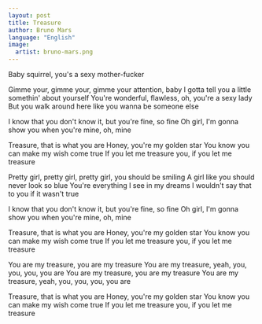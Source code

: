 ```yaml
---
layout: post
title: Treasure
author: Bruno Mars
language: "English"
image:
  artist: bruno-mars.png
---
```

Baby squirrel, you's a sexy mother-fucker

Gimme your, gimme your, gimme your attention, baby
I gotta tell you a little somethin' about yourself
You're wonderful, flawless, oh, you're a sexy lady
But you walk around here like you wanna be someone else

I know that you don't know it, but you're fine, so fine
Oh girl, I'm gonna show you when you're mine, oh, mine

Treasure, that is what you are
Honey, you're my golden star
You know you can make my wish come true
If you let me treasure you, if you let me treasure

Pretty girl, pretty girl, pretty girl, you should be smiling
A girl like you should never look so blue
You're everything I see in my dreams
I wouldn't say that to you if it wasn't true

I know that you don't know it, but you're fine, so fine
Oh girl, I'm gonna show you when you're mine, oh, mine

Treasure, that is what you are
Honey, you're my golden star
You know you can make my wish come true
If you let me treasure you, if you let me treasure

You are my treasure, you are my treasure
You are my treasure, yeah, you, you, you, you are
You are my treasure, you are my treasure
You are my treasure, yeah, you, you, you, you are

Treasure, that is what you are
Honey, you're my golden star
You know you can make my wish come true
If you let me treasure you, if you let me treasure
